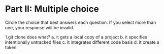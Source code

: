 # Part II: Multiple choice

Circle the choice that best answers each question. If you select more than one, your response will be invalid.

1.git clone does what? 
   a. it gets a local copy of a project
   b. it specifies intentionally untracked files
   c. it integrates different code basis
   d. it create a token
